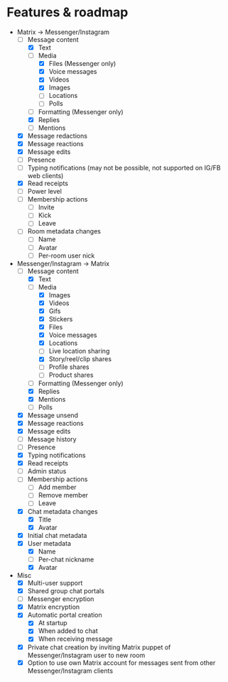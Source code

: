 # Features & roadmap

* Matrix → Messenger/Instagram
  * [ ] Message content
    * [x] Text
    * [ ] Media
      * [x] Files (Messenger only)
      * [x] Voice messages
      * [x] Videos
      * [x] Images
      * [ ] Locations
      * [ ] Polls
    * [ ] Formatting (Messenger only)
    * [x] Replies
    * [ ] Mentions
  * [x] Message redactions
  * [x] Message reactions
  * [x] Message edits
  * [ ] Presence
  * [ ] Typing notifications (may not be possible, not supported on IG/FB web clients)
  * [x] Read receipts
  * [ ] Power level
  * [ ] Membership actions
    * [ ] Invite
    * [ ] Kick
    * [ ] Leave
  * [ ] Room metadata changes
    * [ ] Name
    * [ ] Avatar
    * [ ] Per-room user nick
* Messenger/Instagram → Matrix
  * [ ] Message content
    * [x] Text
    * [ ] Media
      * [x] Images
      * [x] Videos
      * [x] Gifs
      * [x] Stickers
      * [x] Files
      * [x] Voice messages
      * [x] Locations
      * [ ] Live location sharing
      * [x] Story/reel/clip shares
      * [ ] Profile shares
      * [ ] Product shares
    * [ ] Formatting (Messenger only)
    * [x] Replies
    * [x] Mentions
    * [ ] Polls
  * [x] Message unsend
  * [x] Message reactions
  * [x] Message edits
  * [ ] Message history
  * [ ] Presence
  * [x] Typing notifications
  * [x] Read receipts
  * [ ] Admin status
  * [ ] Membership actions
    * [ ] Add member
    * [ ] Remove member
    * [ ] Leave
  * [x] Chat metadata changes
    * [x] Title
    * [x] Avatar
  * [x] Initial chat metadata
  * [x] User metadata
    * [x] Name
    * [ ] Per-chat nickname
    * [x] Avatar
* Misc
  * [x] Multi-user support
  * [x] Shared group chat portals
  * [ ] Messenger encryption
  * [x] Matrix encryption
  * [x] Automatic portal creation
    * [x] At startup
    * [x] When added to chat
    * [x] When receiving message
  * [x] Private chat creation by inviting Matrix puppet of Messenger/Instagram user to new room
  * [x] Option to use own Matrix account for messages sent from other Messenger/Instagram clients
